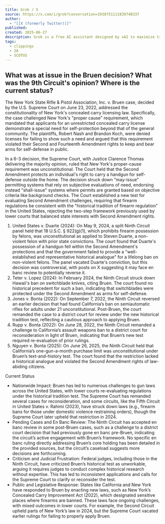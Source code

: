 ```yaml
---
title: Grok / X
source: https://x.com/i/grok?conversation=1938751111839748337
author:
  - "[[X (formerly Twitter)]]"
published: 
created: 2025-06-27
description: Grok is a free AI assistant designed by xAI to maximize truth and objectivity. Grok offers real-time search, image generation, trend analysis, and more.
tags:
  - clippings
  - 2A
  - SCOTUS
---
```

## What was at issue in the Bruen decision? What was the 9th Circuit's opinion? Where is the current status?



The New York State Rifle & Pistol Association, Inc. v. Bruen case, decided by the U.S. Supreme Court on June 23, 2022, addressed the constitutionality of New York's concealed carry licensing law. Specifically, the case challenged New York's "proper cause" requirement, which mandated that applicants for an unrestricted concealed carry license demonstrate a special need for self-protection beyond that of the general community. The plaintiffs, Robert Nash and Brandon Koch, were denied licenses for failing to show such a need and argued that this requirement violated their Second and Fourteenth Amendment rights to keep and bear arms for self-defense in public.

In a 6-3 decision, the Supreme Court, with Justice Clarence Thomas delivering the majority opinion, ruled that New York's proper-cause requirement was unconstitutional. The Court held that the Second Amendment protects an individual's right to carry a handgun for self-defense outside the home. The decision struck down "may-issue" permitting systems that rely on subjective evaluations of need, endorsing instead "shall-issue" systems where permits are granted based on objective criteria like background checks. The Court established a new test for evaluating Second Amendment challenges, requiring that firearm regulations be consistent with the "historical tradition of firearm regulation" in the United States, rejecting the two-step framework previously used by lower courts that balanced state interests with Second Amendment rights.

1. United States v. Duarte (2024): On May 9, 2024, a split Ninth Circuit panel held that 18 U.S.C. § 922(g)(1), which prohibits firearm possession by felons, was unconstitutional as applied to Steven Duarte, a non-violent felon with prior state convictions. The court found that Duarte's possession of a handgun fell within the Second Amendment's protections and that the government failed to provide a "well-established and representative historical analogue" for a lifelong ban on non-violent felons. The panel vacated Duarte's conviction, but this decision was controversial, with posts on X suggesting it may face en banc review to potentially reverse it.
2. Teter v. Lopez (2024): In February 2024, the Ninth Circuit struck down Hawaii's ban on switchblade knives, citing Bruen. The court found no historical precedent for such a ban, indicating that switchblades were protected under the Second Amendment as arms for self-defense.
3. Jones v. Bonta (2022): On September 7, 2022, the Ninth Circuit reversed an earlier decision that had found California’s ban on semiautomatic rifles for adults under 21 unconstitutional. Post-Bruen, the court remanded the case to a district court for review under the new historical tradition test, reflecting a cautious approach to applying Bruen.
4. Rupp v. Bonta (2022): On June 28, 2022, the Ninth Circuit remanded a challenge to California’s assault weapons ban to a district court for reconsideration in light of Bruen, indicating that Bruen’s new test required re-evaluation of prior rulings.
5. Nguyen v. Bonta (2025): On June 26, 2025, the Ninth Circuit held that California’s one-gun-a-month purchase limit was unconstitutional under Bruen’s text-and-history test. The court found that the restriction lacked a historical analogue and violated the Second Amendment rights of law-abiding citizens.

Current Status

- Nationwide Impact: Bruen has led to numerous challenges to gun laws across the United States, with lower courts re-evaluating regulations under the historical tradition test. The Supreme Court has remanded several cases for reconsideration, and some circuits, like the Fifth Circuit in United States v. Rahimi (2023), have struck down laws (e.g., firearm bans for those under domestic violence restraining orders), though the Supreme Court later upheld that restriction in 2024.
- Pending Cases and En Banc Review: The Ninth Circuit has accepted en banc review in some post-Bruen cases, such as a challenge to a district court decision that had previously gone en banc pre-Bruen, indicating the circuit’s active engagement with Bruen’s framework. No specific en banc ruling directly addressing Bruen’s core holding has been detailed in the provided sources, but the circuit’s caseload suggests more decisions are forthcoming.
- Criticism and Judicial Frustration: Federal judges, including those in the Ninth Circuit, have criticized Bruen’s historical test as unworkable, arguing it requires judges to conduct complex historical research without expertise. This has led to inconsistent applications and calls for the Supreme Court to clarify or reconsider the test.
- Public and Legislative Response: States like California and New York have responded to Bruen by enacting new laws, such as New York’s Concealed Carry Improvement Act (2022), which designated sensitive places where firearms are banned. These laws face ongoing challenges, with mixed outcomes in lower courts. For example, the Second Circuit upheld parts of New York’s law in 2024, but the Supreme Court vacated earlier rulings for failing to properly apply Bruen.